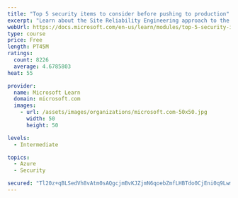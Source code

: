 ```yaml
---
title: "Top 5 security items to consider before pushing to production"
excerpt: "Learn about the Site Reliability Engineering approach to the challenge of assuring reliability and gain a better understanding of why it matters."
webUrl: https://docs.microsoft.com/en-us/learn/modules/top-5-security-items-to-consider/
type: course
price: Free
length: PT45M
ratings:
  count: 8226
  average: 4.6785803
heat: 55

provider:
  name: Microsoft Learn
  domain: microsoft.com
  images:
    - url: /assets/images/organizations/microsoft.com-50x50.jpg
      width: 50
      height: 50

levels:
  - Intermediate

topics:
  - Azure
  - Security

secured: "Tl20z+qBLSedVh8vAtm0sAQgcjmBvKJZjmN6qoebZmfLHBTdo0CjEni0q9Lwmf4Ol7PGxP7Tx3SRAwXMPEgQymDkaS6291y7H7YEgG/vbxy5l+wLL8DoXcWDur3PH5BbJjmoNhHG/F1alWG7lytMh8P8Rul79RG/QSnMxB6mCDxvmCXNh0PWYfVCzp6DkQ2VdCwwORlwtSIA6K5Z02QfV9oZPENL3eLSl8Vr3gOyVhpX5uCMm9vIT8TCCFlCSHIf4KlCjd50pdyXG2GQukkrLMG8gCBQGmcaAYTzrL8KXSdrqYP24GSoE2IZhe4Xafu5jrEcAu2FapOZ3bo/VwPmbDhnYrJ3NvuaHhsK1AhZizLoFZHnQUjxKn20k5dzZPvirMMSIs0Nz5KTNm8sW0dQz4zZ1zl7ZFAZCQNmm8RkPYQ=;QEwxEvjrwuYHSinbSDyVyQ=="
---
```


